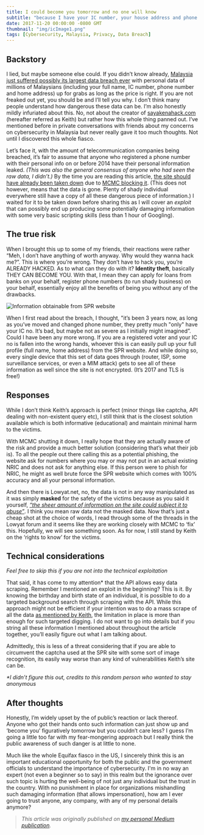 ```yaml
---
title: I could become you tomorrow and no one will know
subtitle: "because I have your IC number, your house address and phone number."
date: 2017-11-20 00:00:00 -0800 GMT
thumbnail: "img/icImage1.png"
tags: [Cybersecurity, Malaysia, Privacy, Data Breach]
---
```


## Backstory

I lied, but maybe someone else could. If you didn’t know already, [Malaysia just suffered possibly its largest data breach ever](https://www.lowyat.net/2017/145654/personal-data-millions-malaysians-sale-source-breach-still-unknown/) with personal data of millions of Malaysians (including your full name, IC number, phone number and home address) up for grabs as long as the price is right. If you are not freaked out yet, you should be and I’ll tell you why. I don’t think many people understand how dangerous these data can be. I’m also honestly mildly infuriated about this. No, not about the creator of [sayakenahack.com](https://sayakenahack.com/) (hereafter referred as Keith) but rather how this whole thing panned out. I’ve mentioned before in private conversations with friends about my concerns on cybersecurity in Malaysia but never really gave it too much thoughts. Not until I discovered this whole fiasco.

Let’s face it, with the amount of telecommunication companies being breached, it’s fair to assume that anyone who registered a phone number with their personal info on or before 2014 have their personal information leaked. _(This was also the general consensus of anyone who had seen the raw data, I didn’t.)_ By the time you are reading this article, [the site should have already been taken down](https://www.keithrozario.com/2017/11/sayakenahack-com-answering-the-questions.html) due to [MCMC blocking it](https://www.lowyat.net/2017/147967/mcmc-blocks-sayakenahack-com/). (This does not however, means that the data is gone. Plenty of shady individual everywhere still have a copy of all these dangerous piece of information.) I waited for it to be taken down before sharing this as I will cover an _exploit_ that can possibly end up producing some potentially damaging information with some very basic scripting skills (less than 1 hour of Googling).

## The true risk

When I brought this up to some of my friends, their reactions were rather “Meh, I don’t have anything of worth anyway. Why would they wanna hack me?”. This is where you’re wrong. They don’t have to hack you, you’re ALREADY HACKED. As to what can they do with it? **Identity theft**, basically THEY CAN BECOME YOU. With that, I mean they can apply for loans from banks on your behalf, register phone numbers (to run shady business) on your behalf, essentially enjoy all the benefits of being you without any of the drawbacks.

![Information obtainable from SPR website](/blog/img/icImage2.jpeg)

When I first read about the breach, I thought, "it’s been 3 years now, as long as you’ve moved and changed phone number, they pretty much "only" have your IC no. It’s bad, but maybe not as severe as I initially might imagined”. Could I have been any more wrong. If you are a registered voter and your IC no is fallen into the wrong hands, whoever this is can easily pull up your full profile (full name, home address) from the SPR website. And while doing so, every single device that this set of data goes through (router, ISP, some surveillance services, or even a MIM attack) gets to see all of these information as well since the site is not encrypted. (It’s 2017 and TLS is free!)

## Responses

While I don’t think Keith’s approach is perfect (minor things like captcha, API dealing with non-existent query etc), I still think that is the closest solution available which is both informative (educational) and maintain minimal harm to the victims.

With MCMC shutting it down, I really hope that they are actually aware of the risk and provide a much better solution (considering that’s what their job is). To all the people out there calling this as a potential phishing, the website ask for numbers where you may or may not put in an actual existing NRIC and does not ask for anything else. If this person were to phish for NRIC, he might as well brute force the SPR website which comes with 100% accuracy and all your personal information.

And then there is Lowyat.net, no, the data is not in any way manipulated as it was simply **masked** for the safety of the victims because as you said it yourself, _[“the sheer amount of information on the site could subject it to abuse”](https://www.themalaysianinsight.com/s/23152/)_. I think you mean raw data not the masked data. Now that’s just a cheap shot at the choice of words, I read through some of the threads in the Lowyat forum and it seems like they are working closely with MCMC to ‘fix’ this. Hopefully, we will see something soon. As for now, I still stand by Keith on the ‘rights to know’ for the victims.

## Technical considerations

_Feel free to skip this if you are not into the technical exploitation_

That said, it has come to my attention* that the API allows easy data scraping. Remember I mentioned an exploit in the beginning? This is it. By knowing the birthday and birth state of an individual, it is possible to do a targeted background search through scraping with the API. While this approach might not be efficient if your intention was to do a mass scrape of all the data [as mentioned by Keith](https://www.keithrozario.com/2017/11/sayakenahack-com-answering-the-questions.html), the limitation in place is more than enough for such targeted digging. I do not want to go into details but if you string all these information I mentioned about throughout the article together, you’ll easily figure out what I am talking about.

Admittedly, this is less of a threat considering that if you are able to circumvent the captcha used at the SPR site with some sort of image recognition, its easily way worse than any kind of vulnerabilities Keith’s site can be.

_*I didn’t figure this out, credits to this random person who wanted to stay anonymous_

## After thoughts

Honestly, I’m widely upset by the of public’s reaction or lack thereof. Anyone who got their hands onto such information can just show up and ‘become you’ figuratively tomorrow but you couldn’t care less? I guess I’m going a little too far with my fear-mongering approach but I really think the public awareness of such danger is at little to none.

Much like the whole Equifax fiasco in the US, I sincerely think this is an important educational opportunity for both the public and the government officials to understand the importance of cybersecurity. I'm in no way an expert (not even a beginner so to say) in this realm but the ignorance over such topic is hurting the well-being of not just any individual but the trust in the country. With no punishment in place for organizations mishandling such damaging information (that allows impersonation), how am I ever going to trust anyone, any company, with any of my personal details anymore?

> _This article was originally published on [my personal Medium publication](https://blog.binhong.me/i-could-become-you-tomorrow-and-no-one-would-find-out-c9928e915c70)._